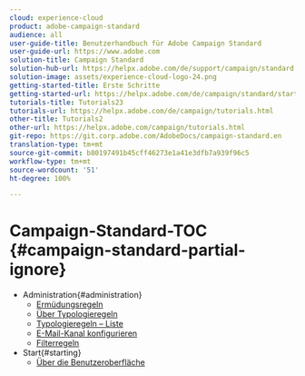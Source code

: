 ```yaml
---
cloud: experience-cloud
product: adobe-campaign-standard
audience: all
user-guide-title: Benutzerhandbuch für Adobe Campaign Standard
user-guide-url: https://www.adobe.com
solution-title: Campaign Standard
solution-hub-url: https://helpx.adobe.com/de/support/campaign/standard.html
solution-image: assets/experience-cloud-logo-24.png
getting-started-title: Erste Schritte
getting-started-url: https://helpx.adobe.com/de/campaign/standard/start/user-guide.html
tutorials-title: Tutorials23
tutorials-url: https://helpx.adobe.com/de/campaign/tutorials.html
other-title: Tutorials2
other-url: https://helpx.adobe.com/campaign/tutorials.html
git-repo: https://git.corp.adobe.com/AdobeDocs/campaign-standard.en
translation-type: tm+mt
source-git-commit: b80197491b45cff46273e1a41e3dfb7a939f96c5
workflow-type: tm+mt
source-wordcount: '51'
ht-degree: 100%

---
```



# Campaign-Standard-TOC {#campaign-standard-partial-ignore}

+ Administration{#administration}
   + [Ermüdungsregeln](sending/using/fatigue-rules.md)
   + [Über Typologieregeln](sending/using/about-typology-rules.md)
   + [Typologieregeln – Liste](sending/using/about-typology-rules.md#typology-rules)
   + [E-Mail-Kanal konfigurieren](administration/using/configuring-email-channel.md)
   + [Filterregeln](sending/using/filtering-rules.md)
+ Start{#starting}
   + [Über die Benutzeroberfläche](start/using/about-the-interface.md)
